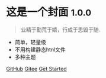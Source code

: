 <!-- _coverpage.md -->


# 这是一个封面 <small>1.0.0</small>

> 业精于勤荒于嬉，行成于思毁于随.

- 简单，轻量级
- 不用构建静态htnl文件
- 多种主题

[GitHub](https://github.com)
[Gitee](https://github.com)
[Get Started](README)
